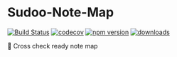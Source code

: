 # Sudoo-Note-Map

[![Build Status](https://travis-ci.com/SudoDotDog/Sudoo-Note-Map.svg?branch=master)](https://travis-ci.com/SudoDotDog/Sudoo-Note-Map)
[![codecov](https://codecov.io/gh/SudoDotDog/Sudoo-Note-Map/branch/master/graph/badge.svg)](https://codecov.io/gh/SudoDotDog/Sudoo-Note-Map)
[![npm version](https://badge.fury.io/js/%40sudoo%2Fnote-map.svg)](https://badge.fury.io/js/%40sudoo%2Fnote-map)
[![downloads](https://img.shields.io/npm/dm/@sudoo/note-map.svg)](https://www.npmjs.com/package/@sudoo/note-map)

:rooster: Cross check ready note map

